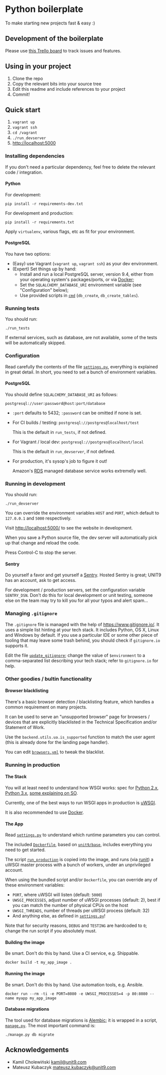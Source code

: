 <!-- -*- coding: utf-8 -*- -->

# Python boilerplate

To make starting new projects fast & easy :)

## Development of the boilerplate

Please use [this Trello board](https://trello.com/b/B2dKXJYG) to track
issues and features.

## Using in your project

1. Clone the repo
2. Copy the relevant bits into your source tree
3. Edit this readme and include references to your project
4. Commit!

## Quick start

1. `vagrant up`
2. `vagrant ssh`
3. `cd /vagrant`
4. `./run_devserver`
5. <http://localhost:5000>

### Installing dependencies

If you don't need a particular dependency, feel free to delete the
relevant code / integration.

#### Python

For development:

    pip install -r requirements-dev.txt

For development and production:

    pip install -r requirements.txt

Apply `virtualenv`, various flags, etc as fit for your environment.

#### PostgreSQL

You have two options:

- (Easy) use Vagrant (`vagrant up`, `vagrant ssh`) as your dev
  environment.
- (Expert) Set things up by hand:
    - Install and run a local PostgreSQL server, version 9.4, either
      from your operating system's packages/ports, or via
      [Docker](https://hub.docker.com/_/postgres/);
    - Set the `SQLALCHEMY_DATABASE_URI` environment variable (see
      "Configuration" below);
    - Use provided scripts in [`cmd`](/cmd) (`db_create`,
      `db_create_tables`).

### Running tests

You should run:

    ./run_tests

If external services, such as database, are not available, some of the
tests will be automatically skipped.

### Configuration

Read carefully the contents of the file [`settings.py`](/settings.py),
everything is explained in great detail. In short, you need to set a
bunch of environment variables.

#### PostgreSQL

You should define `SQLALCHEMY_DATABASE_URI` as follows:

    postgresql://user:password@host:port/database

- `:port` defaults to 5432; `:password` can be omitted if none is set.
- For CI builds / testing: `postgresql://postgres@localhost/test`

    This is the default in `run_tests`, if not defined.

- For Vagrant / local dev:  `postgresql://postgres@localhost/local`

    This is the default in `run_devserver`, if not defined.

- For production, it's sysop's job to figure it out!

    Amazon's [RDS](https://aws.amazon.com/rds/) managed database
    service works extremelly well.

### Running in development

You should run:

    ./run_devserver

You can override the environment variables `HOST` and `PORT`, which
default to `127.0.0.1` and `5000` respectively.

Visit <http://localhost:5000/> to see the website in development.

When you save a Python source file, the dev server will automatically
pick up that change and reload the code.

Press Control-C to stop the server.

#### Sentry

Do yourself a favor and get yourself a
[Sentry](https://www.getsentry.com/). Hosted Sentry is great; UNIT9
has an account, ask to get access.

For development / production servers, set the configuration variable
`SENTRY_DSN`. Don't do this for local development or unit testing,
someone else on the team may try to kill you for all your typos and
alert spam...

### Managing `.gitignore`

The `.gitignore` file is managed with the help of
<https://www.gitignore.io/>. It uses a simple list hinting at your
tech stack. It includes Python, OS X, Linux and Windows by default. If
you use a particular IDE or some other piece of tooling that may leave
some trash behind, you should check if `gitignore.io` supports it.

Edit the file [`update_gitignore`](/update_gitignore); change the
value of `$environment` to a comma-separated list describing your tech
stack; refer to `gitignore.io` for help.

### Other goodies / bultin functionality

#### Browser blacklisting

There's a basic browser detection / blacklisting feature, which
handles a common requirement on many projects.

It can be used to serve an "unsupported browser" page for browsers /
devices that are explicitly blacklisted in the Technical Specification
and/or Statement of Work.

Use the `backend.utils.ua.is_supported` function to match the user
agent (this is already done for the landing page handler).

You can edit [`browsers.yml`](/browsers.yml) to tweak the blacklist.

### Running in production

#### The Stack

You will at least need to understand how WSGI works: spec for
[Python 2.x](https://www.python.org/dev/peps/pep-0333/),
[Python 3.x](https://www.python.org/dev/peps/pep-3333/),
[some explaining on SO](http://stackoverflow.com/a/9664122).

Currently, one of the best ways to run WSGI apps in production is
[uWSGI](https://uwsgi-docs.readthedocs.org/).

It is also recommended to use [Docker](https://www.docker.com/).

#### The App

Read [`settings.py`](/settings.py) to understand which runtime
parameters you can control.

The included [`Dockerfile`](/Dockerfile), based on
[`unit9/base`](https://hub.docker.com/r/unit9/base/), includes
everything you need to get started.

The script [`run_production`](/config/run_production) is copied into
the image, and runs (via [runit](http://smarden.org/runit/)) a uWSGI
master process with a bunch of workers, under an unprivileged account.

When using the bundled script and/or `Dockerfile`, you can override
any of these environment variables:

- `PORT`, where uWSGI will listen (default: `5000`)
- `UWSGI_PROCESSES`, adjust number of uWSGI processes (default: 2),
  best if you can match the number of physical CPUs on the host
- `UWSGI_THREADS`, number of threads per uWSGI process (default: 32)
- And anything else, as defined in [`settings.py`](/settings.py)!

Note that for security reasons, `DEBUG` and `TESTING` are hardcoded to
`0`; change the run script if you absolutely must.

#### Building the image

Be smart. Don't do this by hand. Use a CI service, e.g. Shippable.

    docker build -t my_app_image .

#### Running the image

Be smart. Don't do this by hand. Use automation tools, e.g. Ansible.

    docker run --rm -ti -e PORT=8080 -e UWSGI_PROCESSES=4 -p 80:8080 --name myapp my_app_image

#### Database migrations

The tool used for database migrations is [Alembic][]; it is wrapped in
a script, [`manage.py`](/manage.py). The most important command is:

    ./manage.py db migrate

[Alembic]: https://alembic.readthedocs.org/

## Acknowledgements

- Kamil Cholewiński <kamil@unit9.com>
- Mateusz Kubaczyk <mateusz.kubaczyk@unit9.com>
